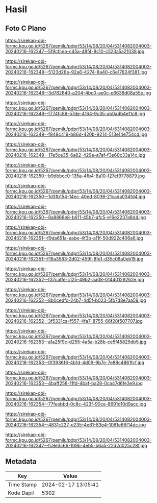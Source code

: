 # Hasil

## Foto C Plano

https://sirekap-obj-formc.kpu.go.id/5267/pemilu/pdpr/53/14/08/20/04/5314082004003-20240216-162347--5f9cfcea-c45a-48f4-8c10-c523a5a21038.jpg

https://sirekap-obj-formc.kpu.go.id/5267/pemilu/pdpr/53/14/08/20/04/5314082004003-20240216-162348--5123d26e-92a6-4274-8a40-c6e17824f381.jpg

https://sirekap-obj-formc.kpu.go.id/5267/pemilu/pdpr/53/14/08/20/04/5314082004003-20240216-162348--3d782640-a204-4bc0-ae0c-e6638d08a55e.jpg

https://sirekap-obj-formc.kpu.go.id/5267/pemilu/pdpr/53/14/08/20/04/5314082004003-20240216-162349--f774fc89-57de-4164-9c35-ab0a4b4e11c8.jpg

https://sirekap-obj-formc.kpu.go.id/5267/pemilu/pdpr/53/14/08/20/04/5314082004003-20240216-162349--f949c419-b86d-420b-9214-513e14e754cd.jpg

https://sirekap-obj-formc.kpu.go.id/5267/pemilu/pdpr/53/14/08/20/04/5314082004003-20240216-162349--17e5ce35-6a82-429e-a7af-f3e60c33a14c.jpg

https://sirekap-obj-formc.kpu.go.id/5267/pemilu/pdpr/53/14/08/20/04/5314082004003-20240216-162350--b9dbbcc0-135a-4fb4-8a10-f27ef9778879.jpg

https://sirekap-obj-formc.kpu.go.id/5267/pemilu/pdpr/53/14/08/20/04/5314082004003-20240216-162350--1d3fb154-14ec-40ed-8036-21cada034fd4.jpg

https://sirekap-obj-formc.kpu.go.id/5267/pemilu/pdpr/53/14/08/20/04/5314082004003-20240216-162350--8a8868e8-b611-45b7-afc5-e16e2237a8d4.jpg

https://sirekap-obj-formc.kpu.go.id/5267/pemilu/pdpr/53/14/08/20/04/5314082004003-20240216-162351--f9da651a-eabe-4f3b-a11f-50d922c406a6.jpg

https://sirekap-obj-formc.kpu.go.id/5267/pemilu/pdpr/53/14/08/20/04/5314082004003-20240216-162351--f16a3583-2d02-459f-8fe1-d35c08a0eb19.jpg

https://sirekap-obj-formc.kpu.go.id/5267/pemilu/pdpr/53/14/08/20/04/5314082004003-20240216-162352--f37caffe-c125-49b2-aa08-01440129262e.jpg

https://sirekap-obj-formc.kpu.go.id/5267/pemilu/pdpr/53/14/08/20/04/5314082004003-20240216-162352--8b0cedfd-24b7-4d5f-b023-5fb7d8e7aa59.jpg

https://sirekap-obj-formc.kpu.go.id/5267/pemilu/pdpr/53/14/08/20/04/5314082004003-20240216-162352--3f5331ca-f557-4fa7-8755-66f28f507707.jpg

https://sirekap-obj-formc.kpu.go.id/5267/pemilu/pdpr/53/14/08/20/04/5314082004003-20240216-162353--a1a25f9c-d255-4a5a-b28b-ce5f45829db5.jpg

https://sirekap-obj-formc.kpu.go.id/5267/pemilu/pdpr/53/14/08/20/04/5314082004003-20240216-162353--0f3936f6-4b1d-4d09-9b7e-7e88c4861fcf.jpg

https://sirekap-obj-formc.kpu.go.id/5267/pemilu/pdpr/53/14/08/20/04/5314082004003-20240216-162353--4baff258-11fd-4baf-ba28-0ca47d6fe3e9.jpg

https://sirekap-obj-formc.kpu.go.id/5267/pemilu/pdpr/53/14/08/20/04/5314082004003-20240216-162354--77feebbd-0c8c-423f-90ce-8691d10d9acc.jpg

https://sirekap-obj-formc.kpu.go.id/5267/pemilu/pdpr/53/14/08/20/04/5314082004003-20240216-162354--4831c227-e235-4e61-83e4-1061e66f14dc.jpg

https://sirekap-obj-formc.kpu.go.id/5267/pemilu/pdpr/53/14/08/20/04/5314082004003-20240216-162347--fc9e3c66-109b-4eb5-b6a5-22d2d025c28f.jpg


## Metadata

| Key        | Value               |
| ---------- | ------------------- |
| Time Stamp | 2024-02-17 13:05:41 |
| Kode Dapil | 5302                |



